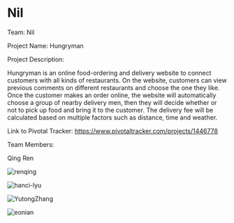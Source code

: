 # Nil

Team: Nil

Project Name: Hungryman

Project Description:

Hungryman is an online food-ordering and delivery website to connect customers with all kinds of restaurants. On the website, customers can view previous comments on different restaurants and choose the one they like. Once the customer makes an order online, the website will automatically choose a group of nearby delivery men, then they will decide whether or not to pick up food and bring it to the customer. The delivery fee will be calculated based on multiple factors such as distance, time and weather.

Link to Pivotal Tracker:    https://www.pivotaltracker.com/projects/1446778

Team Members: 

Qing Ren

![renqing](https://qren.me/static/images/qing.jpg)

![hanci-lyu](https://qren.me/static/images/cs219/hanci.jpeg)

![YutongZhang](https://qren.me/static/images/cs219/yutong.jpeg)

![eonian](https://qren.me/static/images/cs219/yingze.jpg)